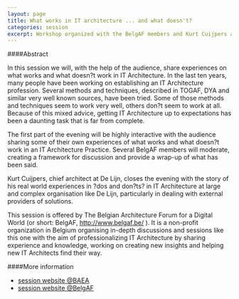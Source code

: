 ```yaml
---
layout: page
title: What works in IT architecture ... and what doesn't?
categories: session
excerpt: Workshop organized with the BelgAF members and Kurt Cuijpers at BAEA, 13/12/2012
---
```


####Abstract

In this session we will, with the help of the audience, share experiences on what works and what doesn?t work in IT Architecture. In the last ten years, many people have been working on establishing an IT Architecture profession. Several methods and techniques, described in TOGAF, DYA and similar very well known sources, have been tried. Some of those methods and techniques seem to work very well, others don?t seem to work at all. Because of this mixed advice, getting IT Architecture up to expectations has been a daunting task that is far from complete.

The first part of the evening will be highly interactive with the audience sharing some of their own experiences of what works and what doesn?t work in an IT Architecture Practice. Several BelgAF members will moderate, creating a framework for discussion and provide a wrap-up of what has been said.

Kurt Cuijpers, chief architect at De Lijn, closes the evening with the story of his real world experiences in ?dos and don?ts? in IT Architecture at large and complex organisation like De Lijn, particularly in dealing with external providers of solutions.

This session is offered by The Belgian Architecture Forum for a Digital World (or short: BelgAF, http://www.belgaf.be/ ). It is a non-profit organization in Belgium organising in-depth discussions and sessions like this one with the aim of professionalizing IT Architecture by sharing experience and knowledge, working on creating new insights and helping new IT Architects find their way.

####More information
- [session website @BAEA](http://www.baea.be/2012/10/ea-cafe-17-what-works-in-it-architecture-and-what-doesnt/)
- [session website @BelgAF](http://www.belgaf.be/event/what-works-it-architecture-and-what-doesnt) 
